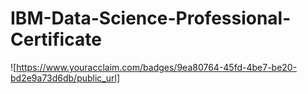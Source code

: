 # IBM-Data-Science-Professional-Certificate

![https://www.youracclaim.com/badges/9ea80764-45fd-4be7-be20-bd2e9a73d6db/public_url]

